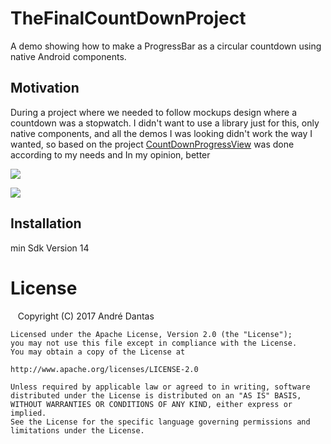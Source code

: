 # TheFinalCountDownProject

A demo showing how to make a ProgressBar as a circular countdown using native Android components.

## Motivation

During a project where we needed to follow mockups design where a countdown was a stopwatch.
I didn't want to use a library just for this, only native components, and all the demos I was looking didn't work the way I wanted, so based on the project [CountDownProgressView](https://github.com/kishorsinghgour/CountDownProgressView)
was done according to my needs and In my opinion, better

![](https://media.giphy.com/media/l44Qo4yFeff4Nl23m/source.gif?v=4&s=200) 

![](https://media.giphy.com/media/26BGLP6mhPM5qdnLG/source.gif?v=4&s=200)


## Installation

min Sdk Version 14

# License
    Copyright (C) 2017 André Dantas
    
    Licensed under the Apache License, Version 2.0 (the "License");
    you may not use this file except in compliance with the License.
    You may obtain a copy of the License at

    http://www.apache.org/licenses/LICENSE-2.0

    Unless required by applicable law or agreed to in writing, software
    distributed under the License is distributed on an "AS IS" BASIS,
    WITHOUT WARRANTIES OR CONDITIONS OF ANY KIND, either express or implied.
    See the License for the specific language governing permissions and
    limitations under the License.
